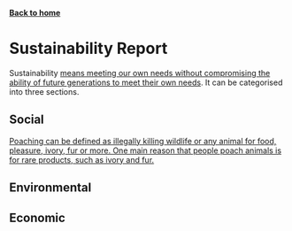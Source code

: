 [__Back to home__](index.md)

# Sustainability Report

Sustainability [means meeting our own needs without compromising the ability of future generations to meet their own needs](http://www.mcgill.ca/sustainability/files/sustainability/what-is-sustainability.pdf). It can be categorised into three sections.

## Social

[Poaching can be defined as illegally killing wildlife or any animal for food, pleasure, ivory, fur or more. One main reason that people poach animals is for rare products, such as ivory and fur.](https://www.4elephants.org/blog/article/why-elephants-are-poached)



## Environmental

## Economic
